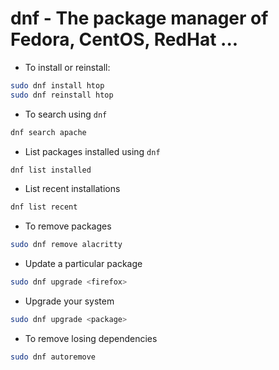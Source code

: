 # **dnf** - The package manager of Fedora, CentOS, RedHat ...

- To install or reinstall:

```bash
sudo dnf install htop
sudo dnf reinstall htop
```

- To search using `dnf`

```bash
dnf search apache
```

- List packages installed using `dnf`

```bash
dnf list installed
```

- List recent installations

```bash
dnf list recent
```

- To remove packages

```bash
sudo dnf remove alacritty
```

- Update a particular package

```bash
sudo dnf upgrade <firefox>
```

- Upgrade your system

```bash
sudo dnf upgrade <package>
```

- To remove losing dependencies

```bash
sudo dnf autoremove
```
